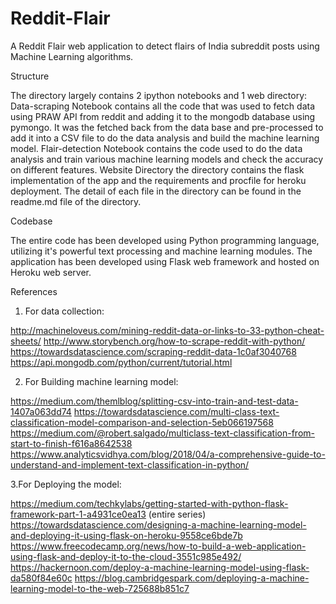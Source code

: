 # Reddit-Flair
A Reddit Flair web application to detect flairs of India subreddit posts using Machine Learning algorithms.

Structure

The directory largely contains 2 ipython notebooks and 1 web directory:
Data-scraping Notebook contains all the code that was used to fetch data using PRAW API from reddit and adding it to the mongodb database using pymongo. It was the fetched back from the data base and pre-processed to add it into a CSV file to do the data analysis and build the machine learning model.
Flair-detection Notebook contains the code used to do the data analysis and train various machine learning models and check the accuracy on different features.
Website Directory the directory contains the flask implementation of the app and the requirements and procfile for heroku deployment. The detail of each file in the directory can be found in the readme.md file of the directory.

Codebase

The entire code has been developed using Python programming language, utilizing it's powerful text processing and machine learning modules. The application has been developed using Flask web framework and hosted on Heroku web server.

References

1. For data collection:

http://machineloveus.com/mining-reddit-data-or-links-to-33-python-cheat-sheets/
http://www.storybench.org/how-to-scrape-reddit-with-python/
https://towardsdatascience.com/scraping-reddit-data-1c0af3040768
https://api.mongodb.com/python/current/tutorial.html

2. For Building machine learning model:

https://medium.com/themlblog/splitting-csv-into-train-and-test-data-1407a063dd74
https://towardsdatascience.com/multi-class-text-classification-model-comparison-and-selection-5eb066197568
https://medium.com/@robert.salgado/multiclass-text-classification-from-start-to-finish-f616a8642538
https://www.analyticsvidhya.com/blog/2018/04/a-comprehensive-guide-to-understand-and-implement-text-classification-in-python/

3.For Deploying the model:

https://medium.com/techkylabs/getting-started-with-python-flask-framework-part-1-a4931ce0ea13 (entire series)
https://towardsdatascience.com/designing-a-machine-learning-model-and-deploying-it-using-flask-on-heroku-9558ce6bde7b
https://www.freecodecamp.org/news/how-to-build-a-web-application-using-flask-and-deploy-it-to-the-cloud-3551c985e492/
https://hackernoon.com/deploy-a-machine-learning-model-using-flask-da580f84e60c
https://blog.cambridgespark.com/deploying-a-machine-learning-model-to-the-web-725688b851c7
